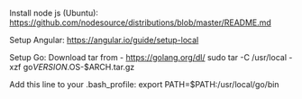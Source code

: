 Install node js (Ubuntu):
https://github.com/nodesource/distributions/blob/master/README.md

Setup Angular:
https://angular.io/guide/setup-local

Setup Go:
Download tar from - https://golang.org/dl/
sudo tar -C /usr/local -xzf go$VERSION.$OS-$ARCH.tar.gz

Add this line to your .bash_profile:
export PATH=$PATH:/usr/local/go/bin



